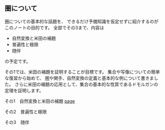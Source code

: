 ## 圏について

圏についての基本的な話題を、
できるだけ予備知識を仮定せずに紹介するのがこのノートの目的です。
全部でその3まで、内容は

- 自然変換と米田の補題
- 普遍性と極限
- 随伴

の予定です。

その1では、米田の補題を証明することが目標です。
集合や写像についての簡単な復習から始めて、
圏や関手、自然変換の定義と基本的な例について書きました。
さらに米田の補題の応用として、集合の基本的な性質であるドモルガンの定理を証明します。

その1　自然変換と米田の補題
[page](yoneda.md)

その2　普遍性と極限

その3　随伴